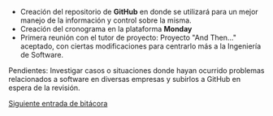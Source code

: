 * Creación del repositorio de **GitHub** en donde se utilizará para un mejor manejo de la información y control sobre la misma.
* Creación del cronograma en la plataforma **Monday**
* Primera reunión con el tutor de proyecto: Proyecto "And Then..." aceptado, con ciertas modificaciones para centrarlo más a la Ingeniería de Software.

Pendientes:
Investigar casos o situaciones donde hayan ocurrido problemas relacionados a software en diversas empresas y subirlos a GitHub en espera de la revisión.

[Siguiente entrada de bitácora](https://github.com/Edwin-Lines/Proyecto-And-Then...-/tree/main/Documentaci%C3%B3n/Bit%C3%A1coras "Bitácoras")
